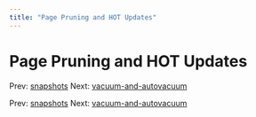 ```yaml
---
title: "Page Pruning and HOT Updates"
---
```


# Page Pruning and HOT Updates

Prev: [snapshots](snapshots.md)
Next: [vacuum-and-autovacuum](vacuum-and-autovacuum.md)

Prev: [snapshots](snapshots.md)
Next: [vacuum-and-autovacuum](vacuum-and-autovacuum.md)
